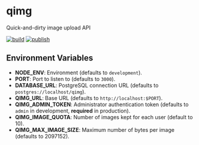 # qimg

Quick-and-dirty image upload API

[![build](https://github.com/MediaComem/comem-qimg/actions/workflows/build.yml/badge.svg)](https://github.com/MediaComem/comem-qimg/actions/workflows/build.yml)
[![publish](https://github.com/MediaComem/comem-qimg/actions/workflows/publish.yml/badge.svg)](https://github.com/MediaComem/comem-qimg/actions/workflows/publish.yml)

## Environment Variables

- **NODE_ENV**: Environment (defaults to `development`).
- **PORT**: Port to listen to (defaults to `3000`).
- **DATABASE_URL**: PostgreSQL connection URL (defaults to `postgres://localhost/qimg`).
- **QIMG_URL**: Base URL (defaults to `http://localhost:$PORT`).
- **QIMG_ADMIN_TOKEN**: Administrator authentication token (defaults to `admin` in development, **required** in production).
- **QIMG_IMAGE_QUOTA**: Number of images kept for each user (default to 10).
- **QIMG_MAX_IMAGE_SIZE**: Maximum number of bytes per image (defaults to 2097152).
